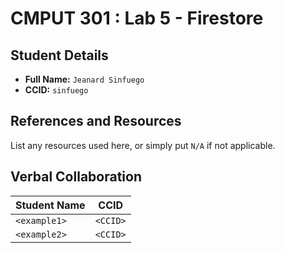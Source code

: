 # CMPUT 301 : Lab 5 - Firestore

## Student Details

- **Full Name:** `Jeanard Sinfuego`
- **CCID:** `sinfuego`

## References and Resources

List any resources used here, or simply put `N/A` if not applicable.

## Verbal Collaboration

| Student Name | CCID     |
| ------------ | -------- |
| `<example1>` | `<CCID>` |
| `<example2>` | `<CCID>` |

